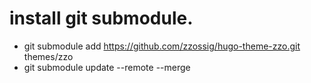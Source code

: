 # install git submodule.

- git submodule add https://github.com/zzossig/hugo-theme-zzo.git themes/zzo
- git submodule update --remote --merge
